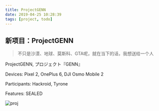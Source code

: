 ```yaml
---
title: ProjectGENN
date: 2019-04-25 10:28:39
tags: [project, todo]
---
```


## 新项目：ProjectGENN

> 不只是沙漠、地球、莫斯科、GTA呢，就在当下的话，我想送给一个人

ProjectGENN, プロジェクト『GENN』

Devices: Pixel 2, OnePlus 6, DJI Osmo Mobile 2

Participants: Hackroid, Tyrone

Features: SEALED

![proj](https://i.loli.net/2019/04/25/5cc1119176d38.png)



